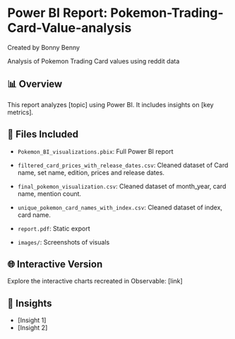 # Power BI Report: Pokemon-Trading-Card-Value-analysis
Created by Bonny Benny

Analysis of Pokemon Trading Card values using reddit data

## 📊 Overview
This report analyzes [topic] using Power BI. It includes insights on [key metrics].

## 📁 Files Included
- `Pokemon_BI_visualizations.pbix`: Full Power BI report
- `filtered_card_prices_with_release_dates.csv`: Cleaned dataset of Card name, set name, edition, prices and release dates.
- `final_pokemon_visualization.csv`: Cleaned dataset of month_year, card name, mention count.
- `unique_pokemon_card_names_with_index.csv`: Cleaned dataset of index, card name.

- `report.pdf`: Static export
- `images/`: Screenshots of visuals

## 🌐 Interactive Version
Explore the interactive charts recreated in Observable: [link]

## 🧠 Insights
- [Insight 1]
- [Insight 2]
